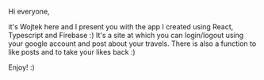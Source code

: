 Hi everyone,

it's Wojtek here and I present you with the app I created using React, Typescript and Firebase :)
It's a site at which you can login/logout using your google account and post about your travels.
There is also a function to like posts and to take your likes back :)


Enjoy! :)
